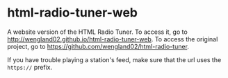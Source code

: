 # html-radio-tuner-web

A website version of the HTML Radio Tuner. To access it, go to http://wengland02.github.io/html-radio-tuner-web. To access the original project, go to https://github.com/wengland02/html-radio-tuner.

If you have trouble playing a station's feed, make sure that the url uses the <code>https://</code> prefix.
